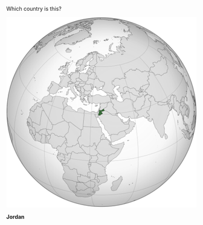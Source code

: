Which country is this?

![Map of a country](images/Jordan_(orthographic_projection).svg)
<!--question-->
**Jordan**